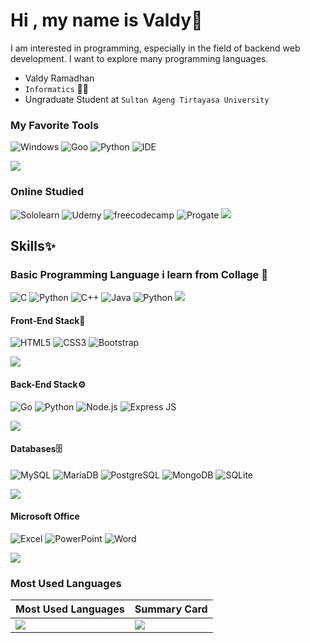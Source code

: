 # Hi , my name is Valdy👋
I am interested in programming, especially in the field of backend web development. I want to explore many programming languages.
- Valdy Ramadhan 
- `Informatics` 🧑‍💻
- Ungraduate Student at `Sultan Ageng Tirtayasa University`
### My Favorite Tools
![Windows](https://img.shields.io/badge/OS-Windows-blue?style=for-the-badge&logo=windows)
![Goo](https://img.shields.io/badge/Code-Go-blue?style=for-the-badge&logo=Go)
![Python](https://img.shields.io/badge/Python-3776AB?style=for-the-badge&logo=python&logoColor=white)
![IDE](https://img.shields.io/badge/IDE-VSCode-blue?style=for-the-badge&logo=visual%20studio%20code)

<img src="https://user-images.githubusercontent.com/73097560/115834477-dbab4500-a447-11eb-908a-139a6edaec5c.gif">

### Online Studied
![Sololearn](https://img.shields.io/badge/-Sololearn-3a464b?style=for-the-badge&logo=Sololearn&logoColor=white)
![Udemy](https://img.shields.io/badge/Udemy-EC5252?style=for-the-badge&logo=Udemy&logoColor=white)
![freecodecamp](https://img.shields.io/badge/freecodecamp-27273D?style=for-the-badge&logo=freecodecamp&logoColor=white)
![Progate](https://img.shields.io/badge/Progate-380953?style=for-the-badge&logo=progate&logoColor=white)
<img src="https://user-images.githubusercontent.com/73097560/115834477-dbab4500-a447-11eb-908a-139a6edaec5c.gif">

## Skills✨

### Basic Programming Language i learn from Collage 🏫
![C](https://img.shields.io/badge/C-00599C?style=for-the-badge&logo=c&logoColor=white)
![Python](https://img.shields.io/badge/Python-14354C?style=for-the-badge&logo=python&logoColor=white)
![C++](https://img.shields.io/badge/C%2B%2B-00599C?style=for-the-badge&logo=c%2B%2B&logoColor=white)
![Java](https://img.shields.io/badge/Java-ED8B00?style=for-the-badge&logo=openjdk&logoColor=white)
![Python](https://img.shields.io/badge/Python-14354C?style=for-the-badge&logo=python&logoColor=white)
<img src="https://user-images.githubusercontent.com/73097560/115834477-dbab4500-a447-11eb-908a-139a6edaec5c.gif">

#### Front-End Stack🎨
![HTML5](https://img.shields.io/badge/HTML5-E34F26?style=for-the-badge&logo=html5&logoColor=white)
![CSS3](https://img.shields.io/badge/CSS3-1572B6?style=for-the-badge&logo=css3&logoColor=white)
![Bootstrap](https://img.shields.io/badge/Bootstrap-563D7C?style=for-the-badge&logo=bootstrap&logoColor=white)

<img src="https://user-images.githubusercontent.com/73097560/115834477-dbab4500-a447-11eb-908a-139a6edaec5c.gif">

#### Back-End Stack⚙️
![Go](https://img.shields.io/badge/Go-00ADD8?style=for-the-badge&logo=Go&logoColor=white)
![Python](https://img.shields.io/badge/Python-14354C?style=for-the-badge&logo=python&logoColor=white)
![Node.js](https://img.shields.io/badge/Node.js-43853D?style=for-the-badge&logo=node.js&logoColor=white)
![Express JS](https://img.shields.io/badge/Express.js-404D59?style=for-the-badge)

<img src="https://user-images.githubusercontent.com/73097560/115834477-dbab4500-a447-11eb-908a-139a6edaec5c.gif">

#### Databases🗄️
![MySQL](https://img.shields.io/badge/MySQL-00000F?style=for-the-badge&logo=mysql&logoColor=white)
![MariaDB](https://img.shields.io/badge/MariaDB-003545?style=for-the-badge&logo=mariadb&logoColor=white)
![PostgreSQL](https://img.shields.io/badge/PostgreSQL-4169E1?style=for-the-badge&logo=PostgreSQL&logoColor=white)
![MongoDB](https://img.shields.io/badge/MongoDB-47A248?style=for-the-badge&logo=MongoDB&logoColor=white)
![SQLite](https://img.shields.io/badge/sqlite-%2307405e.svg?style=for-the-badge&logo=sqlite&logoColor=white)

<img src="https://user-images.githubusercontent.com/73097560/115834477-dbab4500-a447-11eb-908a-139a6edaec5c.gif">

#### Microsoft Office
![Excel](https://img.shields.io/badge/Microsoft_Excel-217346?style=for-the-badge&logo=microsoft-excel&logoColor=white)
![PowerPoint](https://img.shields.io/badge/Microsoft_PowerPoint-B7472A?style=for-the-badge&logo=microsoft-powerpoint&logoColor=white)
![Word](https://img.shields.io/badge/Microsoft_Word-2B579A?style=for-the-badge&logo=microsoft-word&logoColor=white)

<img src="https://user-images.githubusercontent.com/73097560/115834477-dbab4500-a447-11eb-908a-139a6edaec5c.gif">

### Most Used Languages
|Most Used Languages|Summary Card|
|---|---|
|<img src="https://github-readme-stats-git-masterrstaa-rickstaa.vercel.app/api/top-langs/?username=elysiamori&langs_count=10&theme=tokyonight&layout=compact&hide=css,scss,less,html,hack" />|<img src = "https://github-profile-summary-cards.vercel.app/api/cards/profile-details?username=elysiamori&theme=tokyonight"/>|


